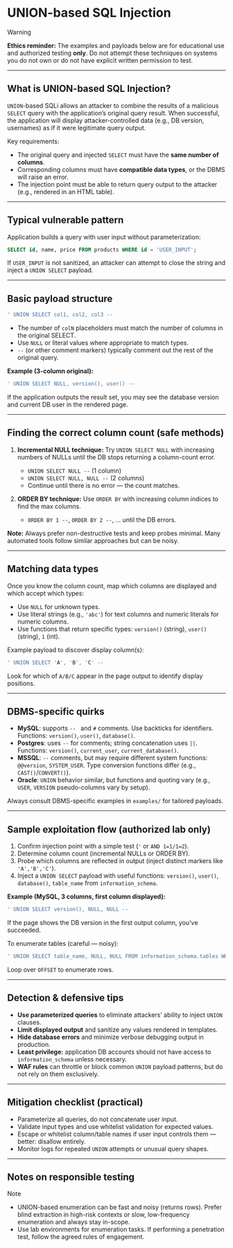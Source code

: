 # UNION-based SQL Injection

> [!WARNING]
> **Ethics reminder:** The examples and payloads below are for educational use and authorized testing **only**. Do not attempt these techniques on systems you do not own or do not have explicit written permission to test.

---

## What is UNION-based SQL Injection?

`UNION`-based SQLi allows an attacker to combine the results of a malicious `SELECT` query with the application’s original query result. When successful, the application will display attacker-controlled data (e.g., DB version, usernames) as if it were legitimate query output.

Key requirements:

* The original query and injected `SELECT` must have the **same number of columns**.
* Corresponding columns must have **compatible data types**, or the DBMS will raise an error.
* The injection point must be able to return query output to the attacker (e.g., rendered in an HTML table).

---

## Typical vulnerable pattern

Application builds a query with user input without parameterization:

```sql
SELECT id, name, price FROM products WHERE id = 'USER_INPUT';
```

If `USER_INPUT` is not sanitized, an attacker can attempt to close the string and inject a `UNION SELECT` payload.

---

## Basic payload structure

```sql
' UNION SELECT col1, col2, col3 --
```

* The number of `colN` placeholders must match the number of columns in the original SELECT.
* Use `NULL` or literal values where appropriate to match types.
* `--` (or other comment markers) typically comment out the rest of the original query.

**Example (3-column original):**

```sql
' UNION SELECT NULL, version(), user() --
```

If the application outputs the result set, you may see the database version and current DB user in the rendered page.

---

## Finding the correct column count (safe methods)

1. **Incremental NULL technique:** Try `UNION SELECT NULL` with increasing numbers of NULLs until the DB stops returning a column-count error.

   * `UNION SELECT NULL --` (1 column)
   * `UNION SELECT NULL, NULL --` (2 columns)
   * Continue until there is no error — the count matches.
2. **ORDER BY technique:** Use `ORDER BY` with increasing column indices to find the max columns.

   * `ORDER BY 1 --`, `ORDER BY 2 --`, ... until the DB errors.

**Note:** Always prefer non-destructive tests and keep probes minimal. Many automated tools follow similar approaches but can be noisy.

---

## Matching data types

Once you know the column count, map which columns are displayed and which accept which types:

* Use `NULL` for unknown types.
* Use literal strings (e.g., `'abc'`) for text columns and numeric literals for numeric columns.
* Use functions that return specific types: `version()` (string), `user()` (string), `1` (int).

Example payload to discover display column(s):

```sql
' UNION SELECT 'A', 'B', 'C' --
```

Look for which of `A/B/C` appear in the page output to identify display positions.

---

## DBMS-specific quirks

* **MySQL**: supports `-- ` and `#` comments. Use backticks for identifiers. Functions: `version()`, `user()`, `database()`.
* **Postgres**: uses `--` for comments; string concatenation uses `||`. Functions: `version()`, `current_user`, `current_database()`.
* **MSSQL**: `--` comments, but may require different system functions: `@@version`, `SYSTEM_USER`. Type conversion functions differ (e.g., `CAST()`/`CONVERT()`).
* **Oracle**: `UNION` behavior similar, but functions and quoting vary (e.g., `USER`, `VERSION` pseudo-columns vary by setup).

Always consult DBMS-specific examples in `examples/` for tailored payloads.

---

## Sample exploitation flow (authorized lab only)

1. Confirm injection point with a simple test (`'` or `AND 1=1/1=2`).
2. Determine column count (incremental NULLs or ORDER BY).
3. Probe which columns are reflected in output (inject distinct markers like `'A','B','C'`).
4. Inject a `UNION SELECT` payload with useful functions: `version()`, `user()`, `database()`, `table_name` from `information_schema`.

**Example (MySQL, 3 columns, first column displayed):**

```sql
' UNION SELECT version(), NULL, NULL --
```

If the page shows the DB version in the first output column, you’ve succeeded.

To enumerate tables (careful — noisy):

```sql
' UNION SELECT table_name, NULL, NULL FROM information_schema.tables WHERE table_schema = database() LIMIT 1 OFFSET 0 --
```

Loop over `OFFSET` to enumerate rows.

---

## Detection & defensive tips

* **Use parameterized queries** to eliminate attackers’ ability to inject `UNION` clauses.
* **Limit displayed output** and sanitize any values rendered in templates.
* **Hide database errors** and minimize verbose debugging output in production.
* **Least privilege:** application DB accounts should not have access to `information_schema` unless necessary.
* **WAF rules** can throttle or block common `UNION` payload patterns, but do not rely on them exclusively.

---

## Mitigation checklist (practical)

* Parameterize all queries, do not concatenate user input.
* Validate input types and use whitelist validation for expected values.
* Escape or whitelist column/table names if user input controls them — better: disallow entirely.
* Monitor logs for repeated `UNION` attempts or unusual query shapes.

---

## Notes on responsible testing

> [!NOTE]
> * UNION-based enumeration can be fast and noisy (returns rows). Prefer blind extraction in high-risk contexts or slow, low-frequency enumeration and always stay in-scope.
> * Use lab environments for enumeration tasks. If performing a penetration test, follow the agreed rules of engagement.